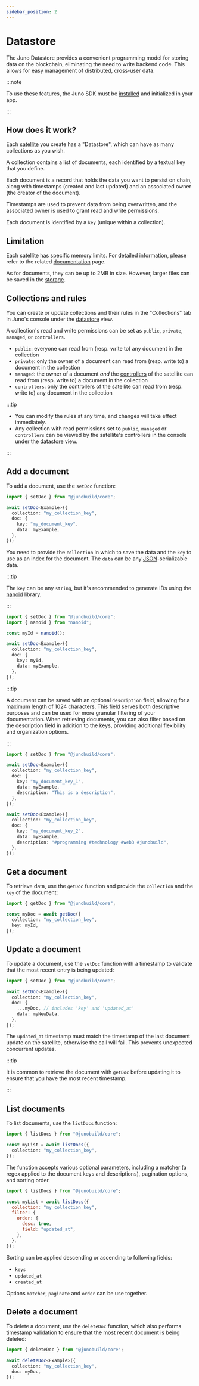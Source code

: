 ```yaml
---
sidebar_position: 2
---
```


# Datastore

The Juno Datastore provides a convenient programming model for storing data on the blockchain, eliminating the need to write backend code. This allows for easy management of distributed, cross-user data.

:::note

To use these features, the Juno SDK must be [installed](../add-juno-to-an-app/install-the-sdk-and-initialize-juno.md) and initialized in your app.

:::

## How does it work?

Each [satellite] you create has a "Datastore", which can have as many collections as you wish.

A collection contains a list of documents, each identified by a textual key that you define.

Each document is a record that holds the data you want to persist on chain, along with timestamps (created and last updated) and an associated owner (the creator of the document).

Timestamps are used to prevent data from being overwritten, and the associated owner is used to grant read and write permissions.

Each document is identified by a `key` (unique within a collection).

## Limitation

Each satellite has specific memory limits. For detailed information, please refer to the related [documentation](../miscellaneous/memory.md) page.

As for documents, they can be up to 2MB in size. However, larger files can be saved in the [storage](build/storage.md).

## Collections and rules

You can create or update collections and their rules in the "Collections" tab in Juno's console under the [datastore](https://console.juno.build/datastore) view.

A collection's read and write permissions can be set as `public`, `private`, `managed`, or `controllers`.

- `public`: everyone can read from (resp. write to) any document in the collection
- `private`: only the owner of a document can read from (resp. write to) a document in the collection
- `managed`: the owner of a document _and_ the [controllers] of the satellite can read from (resp. write to) a document in the collection
- `controllers`: only the controllers of the satellite can read from (resp. write to) any document in the collection

:::tip

- You can modify the rules at any time, and changes will take effect immediately.
- Any collection with read permissions set to `public`, `managed` or `controllers` can be viewed by the satellite's controllers in the console under the [datastore](https://console.juno.build/datastore) view.

:::

## Add a document

To add a document, use the `setDoc` function:

```typescript
import { setDoc } from "@junobuild/core";

await setDoc<Example>({
  collection: "my_collection_key",
  doc: {
    key: "my_document_key",
    data: myExample,
  },
});
```

You need to provide the `collection` in which to save the data and the `key` to use as an index for the document. The `data` can be any [JSON]-serializable data.

:::tip

The `key` can be any `string`, but it's recommended to generate IDs using the [nanoid](https://github.com/ai/nanoid) library.

:::

```typescript
import { setDoc } from "@junobuild/core";
import { nanoid } from "nanoid";

const myId = nanoid();

await setDoc<Example>({
  collection: "my_collection_key",
  doc: {
    key: myId,
    data: myExample,
  },
});
```

:::tip

A document can be saved with an optional `description` field, allowing for a maximum length of 1024 characters. This field serves both descriptive purposes and can be used for more granular filtering of your documentation. When retrieving documents, you can also filter based on the description field in addition to the keys, providing additional flexibility and organization options.

:::

```typescript
import { setDoc } from "@junobuild/core";

await setDoc<Example>({
  collection: "my_collection_key",
  doc: {
    key: "my_document_key_1",
    data: myExample,
    description: "This is a description",
  },
});

await setDoc<Example>({
  collection: "my_collection_key",
  doc: {
    key: "my_document_key_2",
    data: myExample,
    description: "#programming #technology #web3 #junobuild",
  },
});
```

## Get a document

To retrieve data, use the `getDoc` function and provide the `collection` and the `key` of the document:

```typescript
import { getDoc } from "@junobuild/core";

const myDoc = await getDoc({
  collection: "my_collection_key",
  key: myId,
});
```

## Update a document

To update a document, use the `setDoc` function with a timestamp to validate that the most recent entry is being updated:

```typescript
import { setDoc } from "@junobuild/core";

await setDoc<Example>({
  collection: "my_collection_key",
  doc: {
    ...myDoc, // includes 'key' and 'updated_at'
    data: myNewData,
  },
});
```

The `updated_at` timestamp must match the timestamp of the last document update on the satellite, otherwise the call will fail. This prevents unexpected concurrent updates.

:::tip

It is common to retrieve the document with `getDoc` before updating it to ensure that you have the most recent timestamp.

:::

## List documents

To list documents, use the `listDocs` function:

```typescript
import { listDocs } from "@junobuild/core";

const myList = await listDocs({
  collection: "my_collection_key",
});
```

The function accepts various optional parameters, including a matcher (a regex applied to the document keys and descriptions), pagination options, and sorting order.

```javascript
import { listDocs } from "@junobuild/core";

const myList = await listDocs({
  collection: "my_collection_key",
  filter: {
    order: {
      desc: true,
      field: "updated_at",
    },
  },
});
```

Sorting can be applied descending or ascending to following fields:

- `keys`
- `updated_at`
- `created_at`

Options `matcher`, `paginate` and `order` can be use together.

## Delete a document

To delete a document, use the `deleteDoc` function, which also performs timestamp validation to ensure that the most recent document is being deleted:

```typescript
import { deleteDoc } from "@junobuild/core";

await deleteDoc<Example>({
  collection: "my_collection_key",
  doc: myDoc,
});
```

[satellite]: ../terminology.md#satellite
[controllers]: ../terminology.md#controller
[JSON]: https://developer.mozilla.org/en-US/docs/Web/JavaScript/Reference/Global_Objects/JSON/stringify#description
